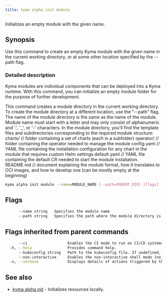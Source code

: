 ```yaml
---
title: kyma alpha init module
---
```


Initializes an empty module with the given name.

## Synopsis

Use this command to create an empty Kyma module with the given name in the current working directory, or at some other location specified by the --path flag.

### Detailed description

Kyma modules are individual components that can be deployed into a Kyma runtime. 
With this command, you can initialize an empty module folder for the purpose of further development.

This command creates a module directory in the current working directory.
To create the module directory at a different location, use the "--path" flag.
The name of the  module directory is the same as the name of the module.
Module name must start with a letter and may only consist of alphanumeric and '.', '_', or '-' characters.
In the module directory, you'll find the template files and subdirectories corresponding to the required module structure:
    charts/       // folder containing a set of charts (each in a subfolder)
    operator/     // folder containing the operator needed to manage the module
    config.yaml   // YAML file containing the installation configuration for any chart in the module that requires custom Helm settings
	default.yaml  // YAML file containing the default CR needed to start the module installation.
    README.md     // document explaining the module format, how it translates to OCI images, and how to develop one (can be mostly empty at the beginning)


```bash
kyma alpha init module --name=MODULE_NAME [--path=PARENT_DIR] [flags]
```

## Flags

```bash
      --name string   Specifies the module name
      --path string   Specifies the path where the module directory is created. The path must exist
```

## Flags inherited from parent commands

```bash
      --ci                  Enables the CI mode to run on CI/CD systems. It avoids any user interaction (such as no dialog prompts) and ensures that logs are formatted properly in log files (such as no spinners for CLI steps).
  -h, --help                Provides command help.
      --kubeconfig string   Path to the kubeconfig file. If undefined, Kyma CLI uses the KUBECONFIG environment variable, or falls back "/$HOME/.kube/config".
      --non-interactive     Enables the non-interactive shell mode (no colorized output, no spinner)
  -v, --verbose             Displays details of actions triggered by the command.
```

## See also

* [kyma alpha init](kyma_alpha_init.md)	 - Initializes resources locally.

